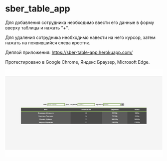 # sber_table_app

Для добавления сотрудника необходимо ввести его данные в форму вверху таблицы и нажать "+".

Для удаления сотрудника необходимо навести на него курсор, затем нажать на появившийся слева крестик.

Деплой приложения:  https://sber-table-app.herokuapp.com/

Протестировано в Google Chrome, Яндекс Браузер, Microsoft Edge.

![sber_demo](https://github.com/oOFaYOo/sber/blob/master/public/demo.gif)
